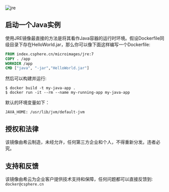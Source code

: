 ![jre](https://csphere.cn/assets/e8e58fe7-1b3a-45df-8cb2-0387250938ff)

## 启动一个Java实例

使用JRE镜像最直接的方法是将其看作Java容器的运行时环境。假设Dockerfile同级目录下存在HelloWorld.jar，那么你可以像下面这样编写一个Dockerfile:

```dockerfile
FROM index.csphere.cn/microimages/jre:7
COPY . /app
WORKDIR /app
CMD ["java", "-jar","HelloWorld.jar"]
```

然后可以构建并运行:

```console
$ docker build -t my-java-app .
$ docker run -it --rm --name my-running-app my-java-app
```

默认的环境变量如下：
```console
JAVA_HOME: /usr/lib/jvm/default-jvm
```


## 授权和法律

该镜像由希云制造，未经允许，任何第三方企业和个人，不得重新分发。违者必究。

## 支持和反馈

该镜像由希云为企业客户提供技术支持和保障，任何问题都可以直接反馈到: `docker@csphere.cn`